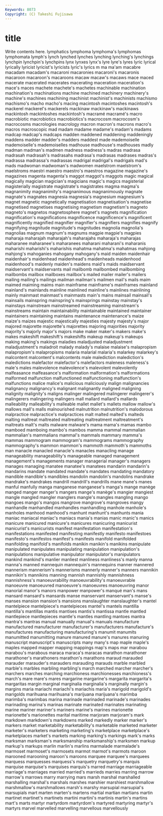 ```yaml
---
Keywords: 8073 
Copyright: (C) Takeshi Fujisawa
---
```


# title

Write contents here.
 lymphatics lymphoma lymphoma's lymphomas lymphomata lymph's
lynch lynched lynches lynching lynching's lynchings lynchpin lynchpin's lynchpins lynx
lynxes lynx's lyre lyre's lyres lyric lyrical lyrically lyricist lyricist's
lyricists lyric's lyrics m ma ma'am macabre macadam macadam's macaroni
macaronies macaroni's macaronis macaroon macaroon's macaroons macaw macaw's macaws mace
maced macerate macerated macerates macerating maceration maceration's mace's maces machete
machete's machetes machinable machination machination's machinations machine machined machinery machinery's
machine's machines machining machinist machinist's machinists machismo machismo's macho macho's
macing macintosh macintoshes macintosh's mackerel mackerel's mackerels mackinaw mackinaw's mackinaws
mackintosh mackintoshes mackintosh's macramé macramé's macro macrobiotic macrobiotics macrobiotics's macrocosm
macrocosm's macrocosms macrologies macrology macron macron's macrons macro's macros macroscopic
mad madam madame madame's madam's madams madcap madcap's madcaps madden
maddened maddening maddeningly maddens madder madder's madders maddest made mademoiselle
mademoiselle's mademoiselles madhouse madhouse's madhouses madly madman madman's madmen madness
madness's madras madrasa madrasah madrasah's madrasahs madrasa's madrasas madrases madras's
madrassa madrassa's madrassas madrigal madrigal's madrigals mad's mads madwoman madwoman's
madwomen maelstrom maelstrom's maelstroms maestri maestro maestro's maestros magazine magazine's
magazines magenta magenta's maggot maggot's maggots magic magical magically magician
magician's magicians magic's magics magisterial magisterially magistrate magistrate's magistrates magma
magma's magnanimity magnanimity's magnanimous magnanimously magnate magnate's magnates magnesia magnesia's
magnesium magnesium's magnet magnetic magnetically magnetisation magnetisation's magnetise magnetised magnetises
magnetising magnetism magnetism's magneto magneto's magnetos magnetosphere magnet's magnets magnification
magnification's magnifications magnificence magnificence's magnificent magnificently magnified magnifier magnifier's magnifiers
magnifies magnify magnifying magnitude magnitude's magnitudes magnolia magnolia's magnolias magnum
magnum's magnums magpie magpie's magpies maharaja maharajah maharajah's maharajahs maharaja's
maharajas maharanee maharanee's maharanees maharani maharani's maharanis maharishi maharishi's maharishis
mahatma mahatma's mahatmas mahjong mahjong's mahoganies mahogany mahogany's maid maiden
maidenhair maidenhair's maidenhead maidenhead's maidenheads maidenhood maidenhood's maidenly maiden's maidens
maid's maids maidservant maidservant's maidservants mail mailbomb mailbombed mailbombing mailbombs
mailbox mailboxes mailbox's mailed mailer mailer's mailers mailing mailing's mailings
mailman mailman's mailmen mail's mails maim maimed maiming maims main
mainframe mainframe's mainframes mainland mainland's mainlands mainline mainlined mainline's mainlines
mainlining mainly mainmast mainmast's mainmasts main's mains mainsail mainsail's mainsails
mainspring mainspring's mainsprings mainstay mainstay's mainstays mainstream mainstreamed mainstreaming mainstream's
mainstreams maintain maintainability maintainable maintained maintainer maintainers maintaining maintains maintenance
maintenance's maize maize's maizes majestic majestically majesties majesty majesty's major
majored majorette majorette's majorettes majoring majorities majority majority's majorly major's
majors make maker maker's makers make's makes makeshift makeshift's makeshifts
makeup makeup's makeups making making's makings maladies maladjusted maladjustment maladjustment's
maladroit malady malady's malaise malaise's malapropism malapropism's malapropisms malaria malarial
malaria's malarkey malarkey's malcontent malcontent's malcontents male malediction malediction's maledictions
malefactor malefactor's malefactors maleness maleness's male's males malevolence malevolence's malevolent
malevolently malfeasance malfeasance's malformation malformation's malformations malformed malfunction malfunctioned malfunctioning
malfunction's malfunctions malice malice's malicious maliciously malign malignancies malignancy malignancy's
malignant malignantly maligned maligning malignity malignity's maligns malinger malingered malingerer
malingerer's malingerers malingering malingers mall mallard mallard's mallards malleability malleability's
malleable mallet mallet's mallets mallow mallow's mallows mall's malls malnourished
malnutrition malnutrition's malodorous malpractice malpractice's malpractices malt malted malted's malteds
malting maltreat maltreated maltreating maltreatment maltreatment's maltreats malt's malts malware
malware's mama mama's mamas mambo mamboed mamboing mambo's mambos mamma
mammal mammalian mammalian's mammalians mammal's mammals mammary mamma's mammas mammogram
mammogram's mammograms mammography mammography's mammon mammon's mammoth mammoth's mammoths man
manacle manacled manacle's manacles manacling manage manageability manageability's manageable managed
management management's managements manager managerial manager's managers manages managing manatee
manatee's manatees mandarin mandarin's mandarins mandate mandated mandate's mandates mandating
mandatory mandible mandible's mandibles mandolin mandolin's mandolins mandrake mandrake's mandrakes
mandrill mandrill's mandrills mane mane's manes manful manfully manga manganese
manganese's manga's mange manège manged manger manger's mangers mange's manège's
mangier mangiest mangle mangled mangler manglers mangle's mangles mangling mango
mangoes mango's mangos mangrove mangrove's mangroves mangy manhandle manhandled manhandles
manhandling manhole manhole's manholes manhood manhood's manhunt manhunt's manhunts mania
maniac maniacal maniac's maniacs mania's manias manic manic's manics manicure
manicured manicure's manicures manicuring manicurist manicurist's manicurists manifest manifestation manifestation's
manifestations manifested manifesting manifestly manifesto manifestoes manifesto's manifestos manifest's manifests
manifold manifolded manifolding manifold's manifolds manikin manikin's manikins manipulate manipulated
manipulates manipulating manipulation manipulation's manipulations manipulative manipulator manipulator's manipulators mankind
mankind's manlier manliest manliness manliness's manly manna manna's manned mannequin
mannequin's mannequins manner mannered mannerism mannerism's mannerisms mannerly manner's manners
mannikin mannikin's mannikins manning mannish mannishly mannishness mannishness's manoeuvrability manoeuvrability's
manoeuvrable manoeuvre manoeuvred manoeuvre's manoeuvres manoeuvring manor manorial manor's manors
manpower manpower's manqué man's mans mansard mansard's mansards manse manservant
manservant's manse's manses mansion mansion's mansions manslaughter manslaughter's mantel mantelpiece
mantelpiece's mantelpieces mantel's mantels mantilla mantilla's mantillas mantis mantises mantis's
mantissa mantle mantled mantlepiece mantlepieces mantle's mantles mantling mantoes mantra
mantra's mantras manual manually manual's manuals manufacture manufactured manufacturer manufacturer's
manufacturers manufacture's manufactures manufacturing manufacturing's manumit manumits manumitted manumitting manure
manured manure's manures manuring manuscript manuscript's manuscripts many many's map
maple maple's maples mapped mapper mapping mappings map's maps mar
marabou marabou's marabous maraca maraca's maracas marathon marathoner marathoner's marathoners
marathon's marathons maraud marauded marauder marauder's marauders marauding marauds marble
marbled marble's marbles marbling marbling's march marched marcher marcher's marchers
marches marching marchioness marchionesses marchioness's march's mare mare's mares margarine
margarine's margarita margarita's margaritas margin marginal marginalia marginalia's marginally margin's
margins maria mariachi mariachi's mariachis maria's marigold marigold's marigolds marihuana
marihuana's marijuana marijuana's marimba marimba's marimbas marina marinade marinaded marinade's
marinades marinading marina's marinas marinate marinated marinates marinating marine mariner
mariner's mariners marine's marines marionette marionette's marionettes marital maritime marjoram
marjoram's mark markdown markdown's markdowns marked markedly marker marker's markers
market marketability marketability's marketable marketed marketer marketer's marketers marketing marketing's
marketplace marketplace's marketplaces market's markets marking marking's markings mark's marks
marksman marksman's marksmanship marksmanship's marksmen markup markup's markups marlin marlin's
marlins marmalade marmalade's marmoset marmoset's marmosets marmot marmot's marmots maroon
marooned marooning maroon's maroons marquee marquee's marquees marquess marquesses marquess's
marquetry marquetry's marquis marquise marquise's marquises marquis's marred marriage marriageable
marriage's marriages married married's marrieds marries marring marrow marrow's marrows
marry marrying mars marsh marshal marshalled marshalling marshal's marshals marshes
marshier marshiest marshmallow marshmallow's marshmallows marsh's marshy marsupial marsupial's marsupials
mart marten marten's martens martial martian martians martin martinet martinet's
martinets martini martini's martinis martin's martins mart's marts martyr martyrdom
martyrdom's martyred martyring martyr's martyrs marvel marvelled marvelling marvellous marvellously
